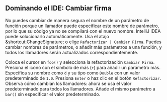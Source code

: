 ## Dominando el IDE: Cambiar firma

No puedes cambiar de manera segura el nombre de un parámetro de función porque un llamador puede especificar este nombre de parámetro, por lo que su código ya no se compilará con el nuevo nombre. IntelliJ IDEA puede solucionarlo automáticamente. Usa el atajo <span class="shortcut">&shortcut:ChangeSignature;</span> o elige <span class="control">`Refactorizar | Cambiar Firma`</span>. Puedes cambiar nombres de parámetros, o añadir más parámetros a una función, y todos los llamadores serán actualizados correspondientemente.

Coloca el cursor en `foo()` y selecciona la refactorización <span class="control">`Cambiar Firma`</span>. Presiona el icono con el símbolo de más (`+`) para añadir un parámetro más. Especifica su nombre como `d` y su tipo como `Double` con un valor predeterminado de `1.0`. Presiona <span class="control">`Enter`</span> o haz clic en el botón <span class="control">`Refactorizar`</span>. Observa cómo cambian los llamadores: ahora se usa el valor predeterminado para todos los llamadores. Añade el mismo parámetro a `bar()` sin especificar el valor predeterminado.